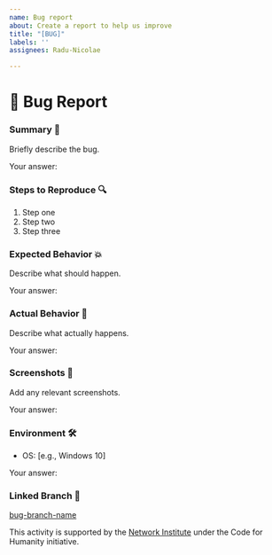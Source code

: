 ```yaml
---
name: Bug report
about: Create a report to help us improve
title: "[BUG]"
labels: ''
assignees: Radu-Nicolae

---
```


# 🐛 Bug Report

### Summary 📝
Briefly describe the bug.

Your answer:

### Steps to Reproduce 🔍
1. Step one
2. Step two
3. Step three

### Expected Behavior 💥
Describe what should happen.

Your answer:

### Actual Behavior 🚫
Describe what actually happens.

Your answer:

### Screenshots 📸
Add any relevant screenshots.

Your answer:

### Environment 🛠
- OS: [e.g., Windows 10]

Your answer:

### Linked Branch 🔗
[bug-branch-name](https://github.com/user/repo/tree/bug-branch-name)

This activity is supported by the [Network Institute](https://networkinstitute.org/) under the Code for Humanity initiative.
